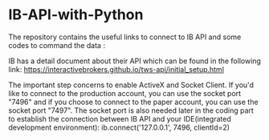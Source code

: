 # IB-API-with-Python
The repository contains the useful links to connect to IB API and some codes to command the data :

IB has a detail document about their API which can be found in the following link:
https://interactivebrokers.github.io/tws-api/initial_setup.html

The important step concerns to enable ActiveX and Socket Client. If you'd like to connect to the production account, you can use the socket port "7496" and if you choose to connect to the paper account, you can use the socket port "7497".
The socket port is also needed later in the coding part to establish the connection between IB API and your IDE(integrated development environment):
ib.connect('127.0.0.1', 7496, clientId=2)
